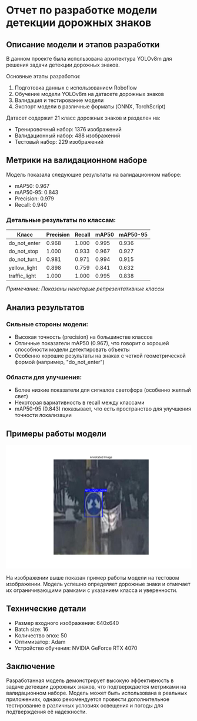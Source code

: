 # Отчет по разработке модели детекции дорожных знаков

## Описание модели и этапов разработки

В данном проекте была использована архитектура YOLOv8m для решения задачи детекции дорожных знаков.

Основные этапы разработки:
1. Подготовка данных с использованием Roboflow
2. Обучение модели YOLOv8m на датасете дорожных знаков
3. Валидация и тестирование модели
4. Экспорт модели в различные форматы (ONNX, TorchScript)

Датасет содержит 21 класс дорожных знаков и разделен на:
- Тренировочный набор: 1376 изображений
- Валидационный набор: 488 изображений
- Тестовый набор: 229 изображений

## Метрики на валидационном наборе

Модель показала следующие результаты на валидационном наборе:

- mAP50: 0.967
- mAP50-95: 0.843
- Precision: 0.979
- Recall: 0.940

### Детальные результаты по классам:

| Класс | Precision | Recall | mAP50 | mAP50-95 |
|-------|-----------|--------|--------|-----------|
| do_not_enter | 0.968 | 1.000 | 0.995 | 0.936 |
| do_not_stop | 1.000 | 0.933 | 0.967 | 0.927 |
| do_not_turn_l | 0.981 | 0.971 | 0.994 | 0.915 |
| yellow_light | 0.898 | 0.759 | 0.841 | 0.632 |
| traffic_light | 1.000 | 1.000 | 0.995 | 0.838 |

*Примечание: Показаны некоторые репрезентативные классы*

## Анализ результатов

### Сильные стороны модели:
- Высокая точность (precision) на большинстве классов
- Отличные показатели mAP50 (0.967), что говорит о хорошей способности модели детектировать объекты
- Особенно хорошие результаты на знаках с четкой геометрической формой (например, "do_not_enter")

### Области для улучшения:
- Более низкие показатели для сигналов светофора (особенно желтый свет)
- Некоторая вариативность в recall между классами
- mAP50-95 (0.843) показывает, что есть пространство для улучшения точности локализации

## Примеры работы модели

![Пример детекции](prediction_results.png)

На изображении выше показан пример работы модели на тестовом изображении. Модель успешно определяет дорожные знаки и отмечает их ограничивающими рамками с указанием класса и уверенности.

## Технические детали

- Размер входного изображения: 640x640
- Batch size: 16
- Количество эпох: 50
- Оптимизатор: Adam
- Устройство обучения: NVIDIA GeForce RTX 4070

## Заключение

Разработанная модель демонстрирует высокую эффективность в задаче детекции дорожных знаков, что подтверждается метриками на валидационном наборе. Модель может быть использована в реальных приложениях, однако рекомендуется провести дополнительное тестирование в различных условиях освещения и погоды для подтверждения её надежности.
